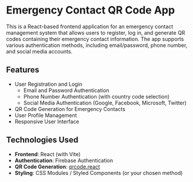 # Emergency Contact QR Code App

This is a React-based frontend application for an emergency contact management system that allows users to register, log in, and generate QR codes containing their emergency contact information. The app supports various authentication methods, including email/password, phone number, and social media accounts.

## Features

- User Registration and Login
  - Email and Password Authentication
  - Phone Number Authentication (with country code selection)
  - Social Media Authentication (Google, Facebook, Microsoft, Twitter)
- QR Code Generation for Emergency Contacts
- User Profile Management
- Responsive User Interface

## Technologies Used

- **Frontend**: React (with Vite)
- **Authentication**: Firebase Authentication
- **QR Code Generation**: [qrcode.react](https://github.com/zpao/qrcode.react)
- **Styling**: CSS Modules / Styled Components (or your chosen method)


